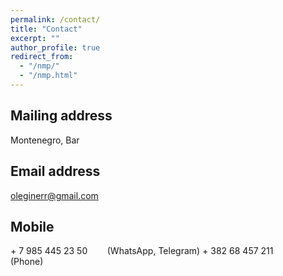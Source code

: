 ```yaml
---
permalink: /contact/
title: "Contact"
excerpt: ""
author_profile: true
redirect_from: 
  - "/nmp/"
  - "/nmp.html"
---
```



## Mailing address ##
Montenegro, Bar

## Email address ##
oleginerr@gmail.com

## Mobile ##
\+ 7 985 445 23 50 &nbsp;&nbsp;&nbsp;&nbsp;&nbsp;&nbsp; (WhatsApp, Telegram)
\+ 382 68 457 211 &nbsp;&nbsp;&nbsp;&nbsp;&nbsp;&nbsp; (Phone)
